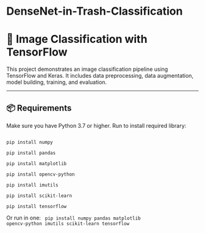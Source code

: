 # DenseNet-in-Trash-Classification

# 🧠 Image Classification with TensorFlow

This project demonstrates an image classification pipeline using TensorFlow and Keras. It includes data preprocessing, data augmentation, model building, training, and evaluation.

---

## 📦 Requirements

Make sure you have Python 3.7 or higher. Run to install required library: 

<code>
pip install numpy<br>
pip install pandas<br>
pip install matplotlib<br>
pip install opencv-python<br>
pip install imutils<br>
pip install scikit-learn<br>
pip install tensorflow
</code>

Or run in one: 
<code>
pip install numpy pandas matplotlib opencv-python imutils scikit-learn tensorflow
</code>





